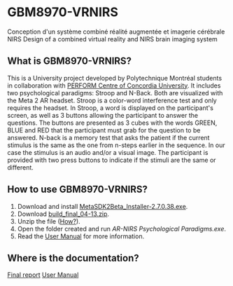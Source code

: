 # GBM8970-VRNIRS
Conception d'un système combiné réalité augmentée et imagerie cérébrale NIRS
Design of a combined virtual reality and NIRS brain imaging system

## What is GBM8970-VRNIRS?
This is a University project developed by Polytechnique Montréal students in collaboration with [PERFORM Centre of Concordia University](https://www.concordia.ca/research/perform.html). It includes two psychological paradigms: Stroop and N-Back. Both are visualized with the Meta 2 AR headset. Stroop is a color-word interference test and only requires the headset. In Stroop, a word is displayed on the participant's screen, as well as 3 buttons allowing the participant to answer the questions. The buttons are presented as 3 cubes with the words GREEN, BLUE and RED that the participant must grab for the question to be answered. N-back is a memory test that asks the patient if the current stimulus is the same as the one from n-steps earlier in the sequence. In our case the stimulus is an audio and/or a visual image. The participant is provided with two press buttons to indicate if the stimuli are the same or different. 

## How to use GBM8970-VRNIRS?
1. Download and install [MetaSDK2Beta_Installer-2.7.0.38.exe](https://s3-us-west-1.amazonaws.com/meta-sdk/MetaSDK2Beta_Installer-2.7.0.38.exe).
2. Download [build_final_04-13.zip](https://github.com/potvingab/GBM8970-ARNIRS/raw/main/build_final_04-13.zip).
3. Unzip the file ([How?](https://support.microsoft.com/en-us/windows/zip-and-unzip-files-8d28fa72-f2f9-712f-67df-f80cf89fd4e5)).
4. Open the folder created and run *AR-NIRS Psychological Paradigms.exe*.
5. Read the [User Manual]() for more information.

## Where is the documentation?
[Final report]()
[User Manual]()
